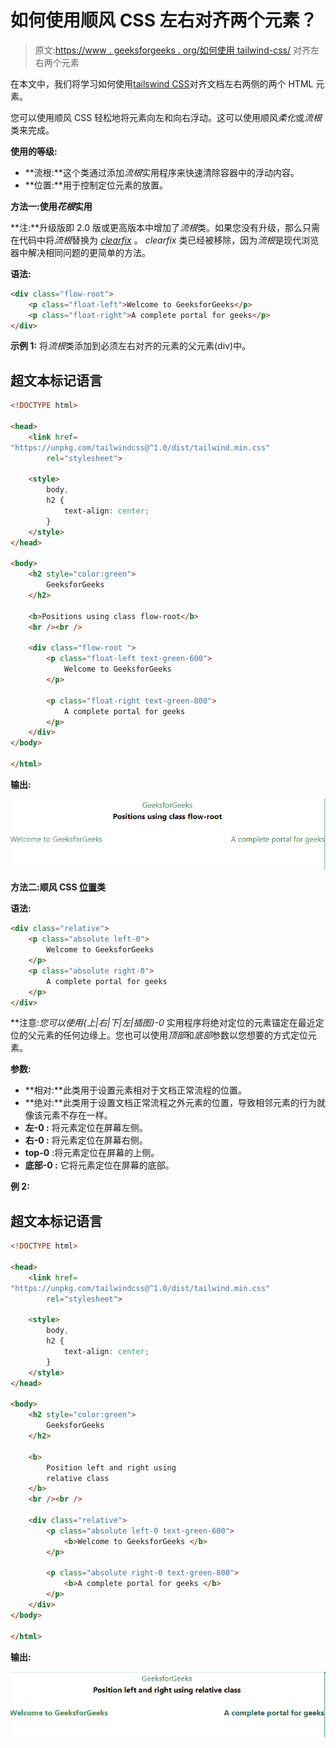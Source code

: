 # 如何使用顺风 CSS 左右对齐两个元素？

> 原文:[https://www . geeksforgeeks . org/如何使用 tailwind-css/](https://www.geeksforgeeks.org/how-to-align-two-elements-left-and-right-using-tailwind-css/) 对齐左右两个元素

在本文中，我们将学习如何使用[tailswind CSS](https://www.geeksforgeeks.org/css-tailwind-introduction/)对齐文档左右两侧的两个 HTML 元素。

您可以使用顺风 CSS 轻松地将元素向左和向右浮动。这可以使用顺风*柔化*或*流根*类来完成。

**使用的等级:**

*   **流根:**这个类通过添加*流根*实用程序来快速清除容器中的浮动内容。
*   **位置:**用于控制定位元素的放置。

**方法一:使用*花根*实用**

**注:**升级版即 2.0 版或更高版本中增加了*流根*类。如果您没有升级，那么只需在代码中将*流根*替换为 [*clearfix*](https://www.geeksforgeeks.org/what-is-a-clearfix/) 。 *clearfix* 类已经被移除，因为*流根*是现代浏览器中解决相同问题的更简单的方法。

**语法:**

```html
<div class="flow-root">  
    <p class="float-left">Welcome to GeeksforGeeks</p> 
    <p class="float-right">A complete portal for geeks</p>
</div>
```

**示例 1:** 将*流根*类添加到必须左右对齐的元素的父元素(div)中。

## 超文本标记语言

```html
<!DOCTYPE html>

<head>
    <link href=
"https://unpkg.com/tailwindcss@^1.0/dist/tailwind.min.css"
        rel="stylesheet">

    <style>
        body,
        h2 {
            text-align: center;
        }
    </style>
</head>

<body>
    <h2 style="color:green">
        GeeksforGeeks
    </h2>

    <b>Positions using class flow-root</b>
    <br /><br />

    <div class="flow-root ">
        <p class="float-left text-green-600">
            Welcome to GeeksforGeeks 
        </p>

        <p class="float-right text-green-800"> 
            A complete portal for geeks 
        </p>
    </div>
</body>

</html>
```

**输出:**

![](img/9af2e7ce15a4b30eb97a1c6ea26b9d5a.png)

**方法二:顺风 CSS [位置](https://www.geeksforgeeks.org/tailwind-css-position/)类**

**语法:**

```html
<div class="relative">
    <p class="absolute left-0">
        Welcome to GeeksforGeeks
    </p> 
    <p class="absolute right-0">
        A complete portal for geeks 
    </p>
</div>
```

**注意:**您可以使用*{上|右|下|左|插图}-0* 实用程序将绝对定位的元素锚定在最近定位的父元素的任何边缘上。您也可以使用*顶部*和*底部*参数以您想要的方式定位元素。

**参数:**

*   **相对:**此类用于设置元素相对于文档正常流程的位置。
*   **绝对:**此类用于设置文档正常流程之外元素的位置，导致相邻元素的行为就像该元素不存在一样。
*   **左-0 :** 将元素定位在屏幕左侧。
*   **右-0 :** 将元素定位在屏幕右侧。
*   **top-0** :将元素定位在屏幕的上侧。
*   **底部-0 :** 它将元素定位在屏幕的底部。

**例 2:**

## 超文本标记语言

```html
<!DOCTYPE html>

<head>
    <link href=
"https://unpkg.com/tailwindcss@^1.0/dist/tailwind.min.css"
        rel="stylesheet">

    <style>
        body,
        h2 {
            text-align: center;
        }
    </style>
</head>

<body>
    <h2 style="color:green">
        GeeksforGeeks
    </h2>

    <b>
        Position left and right using 
        relative class
    </b>
    <br /><br />

    <div class="relative">
        <p class="absolute left-0 text-green-600">
            <b>Welcome to GeeksforGeeks </b>
        </p>

        <p class="absolute right-0 text-green-800">
            <b>A complete portal for geeks </b>
        </p>
    </div>
</body>

</html>
```

**输出:**

![](img/0c426cf64813b99edf02a5832e25f293.png)